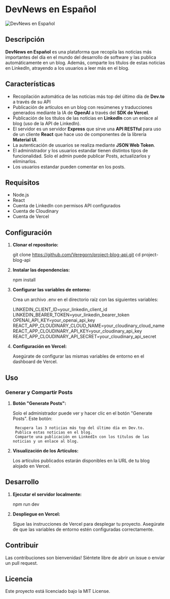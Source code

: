 # DevNews en Español

![DevNews en Español](https://project-blog-api-client.vercel.app/devnews-sn-logo.jpg)

## Descripción

**DevNews en Español** es una plataforma que recopila las noticias más importantes del día en el mundo del desarrollo de software y las publica automáticamente en un blog. Además, comparte los títulos de estas noticias en LinkedIn, atrayendo a los usuarios a leer más en el blog.

## Características

- Recopilación automática de las noticias más top del último día de **Dev.to** a través de su API
- Publicación de artículos en un blog con resúmenes y traducciones generados mediante la IA de **OpenAI** a través del **SDK de Vercel**.
- Publicación de los títulos de las noticias en **LinkedIn** con un enlace al blog (uso de la API de LinkedIn).
- El servidor es un servidor **Express** que sirve una **API RESTful** para uso de un cliente **React** que hace uso de componentes de la librería **Material UI**.
- La autenticación de usuarios se realiza mediante **JSON Web Token**.
- El administrador y los usuarios estandar tienen distintos tipos de funcionalidad. Solo el admin puede publicar Posts, actualizarlos y eliminarlos.
- Los usuarios estandar pueden comentar en los posts.

## Requisitos

- Node.js
- React
- Cuenta de LinkedIn con permisos API configurados
- Cuenta de Cloudinary
- Cuenta de Vercel

## Configuración

1. **Clonar el repositorio:**

   git clone https://github.com/Veregorn/project-blog-api.git
   cd project-blog-api

2. **Instalar las dependencias:**

    npm install

3. **Configurar las variables de entorno:**

    Crea un archivo .env en el directorio raíz con las siguientes variables:

    LINKEDIN_CLIENT_ID=your_linkedin_client_id
    LINKEDIN_BEARER_TOKEN=your_linkedin_bearer_token
    OPENAI_API_KEY=your_openai_api_key
    REACT_APP_CLOUDINARY_CLOUD_NAME=your_cloudinary_cloud_name
    REACT_APP_CLOUDINARY_API_KEY=your_cloudinary_api_key
    REACT_APP_CLOUDINARY_API_SECRET=your_cloudinary_api_secret

4. **Configuración en Vercel:**

    Asegúrate de configurar las mismas variables de entorno en el dashboard de Vercel.

## Uso

### Generar y Compartir Posts

1. **Botón "Generate Posts":**

    Solo el administrador puede ver y hacer clic en el botón "Generate Posts". Este botón:

        Recupera las 3 noticias más top del último día en Dev.to.
        Publica estas noticias en el blog.
        Comparte una publicación en LinkedIn con los títulos de las noticias y un enlace al blog.

2. **Visualización de los Artículos:**

    Los artículos publicados estarán disponibles en la URL de tu blog alojado en Vercel.

## Desarrollo

1. **Ejecutar el servidor localmente:**

    npm run dev

2. **Despliegue en Vercel:**

    Sigue las instrucciones de Vercel para desplegar tu proyecto. Asegúrate de que las variables de entorno estén configuradas correctamente.

## Contribuir

Las contribuciones son bienvenidas! Siéntete libre de abrir un issue o enviar un pull request.

## Licencia

Este proyecto está licenciado bajo la MIT License.